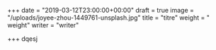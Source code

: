 +++
date = "2019-03-12T23:00:00+00:00"
draft = true
image = "/uploads/joyee-zhou-1449761-unsplash.jpg"
title = "titre"
weight = " weight"
writer = "writer"

+++
dqesj